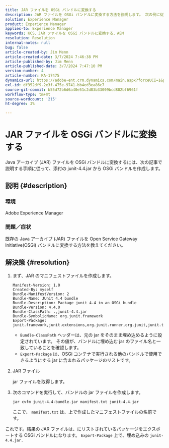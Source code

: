```yaml
---
title: JAR ファイルを OSGi バンドルに変換する
description: JAR ファイルを OSGi バンドルに変換する方法を説明します。 次の例に従って、添付の junit-4.4.jar から OSGi バンドルを作成します。
solution: Experience Manager
product: Experience Manager
applies-to: Experience Manager
keywords: KCS、JAR ファイルを OSGi バンドルに変換する、AEM
resolution: Resolution
internal-notes: null
bug: false
article-created-by: Jim Menn
article-created-date: 3/7/2024 7:46:38 PM
article-published-by: Jim Menn
article-published-date: 3/7/2024 7:47:10 PM
version-number: 4
article-number: KA-17475
dynamics-url: https://adobe-ent.crm.dynamics.com/main.aspx?forceUCI=1&pagetype=entityrecord&etn=knowledgearticle&id=93faf665-bbdc-ee11-904d-6045bd006268
exl-id: df352df9-2e3f-475e-9741-bb4ed3ea86c7
source-git-commit: b55d72b6d6a40e51c2d83b33009bcd802bf6961f
workflow-type: tm+mt
source-wordcount: '215'
ht-degree: 3%

---
```


# JAR ファイルを OSGi バンドルに変換する


Java アーカイブ (JAR) ファイルを OSGi バンドルに変換するには、次の記事で説明する手順に従って、添付の junit-4.4.jar から OSGi バンドルを作成します。

## 説明 {#description}


### <b>環境</b>

Adobe Experience Manager

### <b>問題／症状</b>

既存の Java アーカイブ (JAR) ファイルを Open Service Gateway Initiative(OSGi) バンドルに変換する方法を教えてください。


## 解決策 {#resolution}


1. まず、JAR のマニフェストファイルを作成します。


   ```
   Manifest-Version: 1.0
   Created-By: myself
   Bundle-ManifestVersion: 2
   Bundle-Name: JUnit 4.4 bundle
   Bundle-Description: Package junit 4.4 in an OSGi bundle
   Bundle-Version: 4.4.0
   Bundle-ClassPath: .,junit-4.4.jar
   Bundle-SymbolicName: org.junit.framework
   Export-Package: junit.framework,junit.extensions,org.junit.runner,org.junit,junit.textui
   ```


   - `Bundle-ClassPath` ヘッダーは、元の jar をそのまま埋め込めるように設定されています。 その値が、バンドルに埋め込む jar のファイル名と一致していることを確認します。
   - `Export-Package` は、OSGi コンテナで実行される他のバンドルで使用できるようにする jar に含まれるパッケージのリストです。

1. JAR ファイル

   jar ファイルを取得します。

1. 次のコマンドを実行して、バンドルの jar ファイルを作成します。


   ```
   jar cvfm junit-4.4-bundle.jar manifest.txt junit-4.4.jar
   ```

   ここで、 `manifest.txt` は、上で作成したマニフェストファイルの名前です。


これです。結果の JAR ファイルは、にリストされているパッケージをエクスポートする OSGi バンドルになります。 `Export-Package` 上で、埋め込みの `junit-4.4.jar.`
